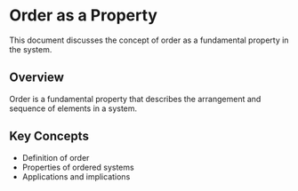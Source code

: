 # Order as a Property

This document discusses the concept of order as a fundamental property in the system.

## Overview

Order is a fundamental property that describes the arrangement and sequence of elements in a system.

## Key Concepts

- Definition of order
- Properties of ordered systems
- Applications and implications
